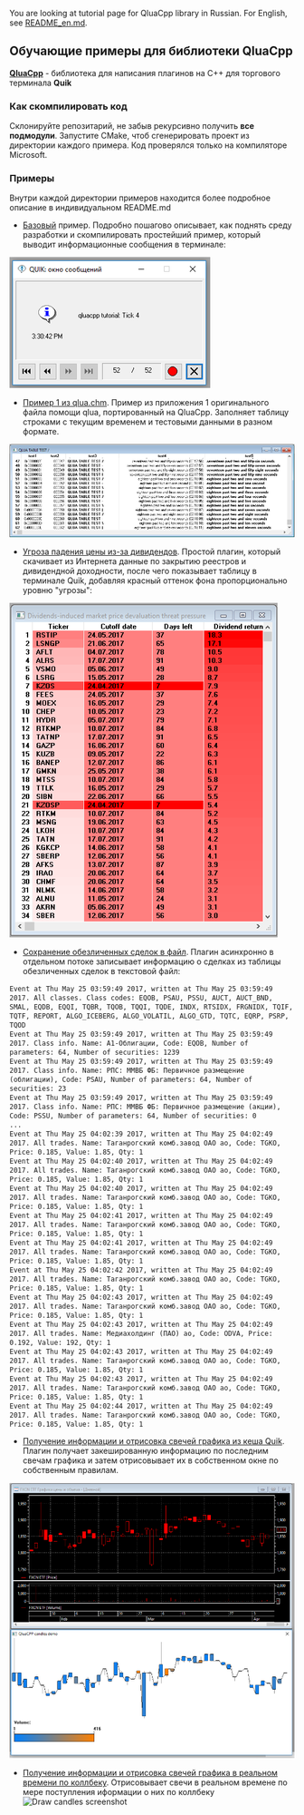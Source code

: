 You are looking at tutorial page for QluaCpp library in Russian. For English, see [README_en.md](README_en.md).

## Обучающие примеры для библиотеки QluaCpp ##

[**QluaCpp**](https://github.com/elelel/qluacpp) - библиотека для написания плагинов на C++ для торгового терминала **Quik**

### Как скомпилировать код ###
Склонируйте репозитарий, не забыв рекурсивно получить **все подмодули**.
Запустите CMake, чтоб сгенерировать проект из директории каждого примера. 
Код проверялся только на компиляторе Microsoft.

### Примеры ###

Внутри каждой директории примеров находится более подробное описание в индивидуальном README.md

 - [Базовый](basic_tutorial) пример. Подробно пошагово описывает, как поднять среду разработки и скомпилировать простейший пример, который выводит информационные сообщения в терминале:
 
 ![Информационное сообщение с тиком](basic_tutorial/doc/message_screenshot.png)
 
 - [Пример 1 из qlua.chm](qlua_chm_ex1). Пример из приложения 1 оригинального файла помощи qlua, портированный на QluaCpp. Заполняет таблицу строками с текущим временем и тестовыми данными в разном формате.
 
 ![Пример отображения таблицы скрипта из приложения 1 qlua.chm](qlua_chm_ex1/doc/qlua_chm_ex1.png)

 - [Угроза падения цены из-за дивидендов](dividend_threat). Простой плагин, который скачивает из Интернета данные по закрытию реестров и дивидендной доходности, после чего показывает таблицу в терминале Quik, добавляя красный оттенок фона пропорционально уровню "угрозы":

 ![Dividend threat screenshot](dividend_threat/doc/table_screenshot.png)

- [Сохранение обезличенных сделок в файл](log_all_trades). Плагин асинхронно в отдельном потоке записывает информацию о сделках из таблицы обезличенных сделок в текстовой файл:

```
Event at Thu May 25 03:59:49 2017, written at Thu May 25 03:59:49 2017. All classes. Class codes: EQOB, PSAU, PSSU, AUCT, AUCT_BND, SMAL, EQDB, EQQI, TQBR, TQOB, TQQI, TQDE, INDX, RTSIDX, FRGNIDX, TQIF, TQTF, REPORT, ALGO_ICEBERG, ALGO_VOLATIL, ALGO_GTD, TQTC, EQRP, PSRP, TQOD
Event at Thu May 25 03:59:49 2017, written at Thu May 25 03:59:49 2017. Class info. Name: А1-Облигации, Code: EQOB, Number of parameters: 64, Number of securities: 1239
Event at Thu May 25 03:59:49 2017, written at Thu May 25 03:59:49 2017. Class info. Name: РПС: ММВБ ФБ: Первичное размещение (облигации), Code: PSAU, Number of parameters: 64, Number of securities: 23
Event at Thu May 25 03:59:49 2017, written at Thu May 25 03:59:49 2017. Class info. Name: РПС: ММВБ ФБ: Первичное размещение (акции), Code: PSSU, Number of parameters: 64, Number of securities: 0
...
Event at Thu May 25 04:02:39 2017, written at Thu May 25 04:02:49 2017. All trades. Name: Таганрогский комб.завод ОАО ао, Code: TGKO, Price: 0.185, Value: 1.85, Qty: 1
Event at Thu May 25 04:02:40 2017, written at Thu May 25 04:02:49 2017. All trades. Name: Таганрогский комб.завод ОАО ао, Code: TGKO, Price: 0.185, Value: 1.85, Qty: 1
Event at Thu May 25 04:02:40 2017, written at Thu May 25 04:02:49 2017. All trades. Name: Таганрогский комб.завод ОАО ао, Code: TGKO, Price: 0.185, Value: 1.85, Qty: 1
Event at Thu May 25 04:02:41 2017, written at Thu May 25 04:02:49 2017. All trades. Name: Таганрогский комб.завод ОАО ао, Code: TGKO, Price: 0.185, Value: 1.85, Qty: 1
Event at Thu May 25 04:02:41 2017, written at Thu May 25 04:02:49 2017. All trades. Name: Таганрогский комб.завод ОАО ао, Code: TGKO, Price: 0.185, Value: 1.85, Qty: 1
Event at Thu May 25 04:02:42 2017, written at Thu May 25 04:02:49 2017. All trades. Name: Таганрогский комб.завод ОАО ао, Code: TGKO, Price: 0.185, Value: 1.85, Qty: 1
Event at Thu May 25 04:02:43 2017, written at Thu May 25 04:02:49 2017. All trades. Name: Таганрогский комб.завод ОАО ао, Code: TGKO, Price: 0.185, Value: 1.85, Qty: 1
Event at Thu May 25 04:02:43 2017, written at Thu May 25 04:02:49 2017. All trades. Name: Медиахолдинг (ПАО) ао, Code: ODVA, Price: 0.192, Value: 192, Qty: 1
Event at Thu May 25 04:02:43 2017, written at Thu May 25 04:02:49 2017. All trades. Name: Таганрогский комб.завод ОАО ао, Code: TGKO, Price: 0.185, Value: 1.85, Qty: 1
Event at Thu May 25 04:02:43 2017, written at Thu May 25 04:02:49 2017. All trades. Name: Таганрогский комб.завод ОАО ао, Code: TGKO, Price: 0.185, Value: 1.85, Qty: 1
Event at Thu May 25 04:02:44 2017, written at Thu May 25 04:02:49 2017. All trades. Name: Таганрогский комб.завод ОАО ао, Code: TGKO, Price: 0.185, Value: 1.85, Qty: 1
```

- [Получение информации и отрисовка свечей графика из кеша Quik](draw_candles). Плагин получает закешированную информацию по последним свечам графика и затем отрисовывает их в собственном окне по собственным правилам.

![Draw candles screenshot](draw_candles/doc/screenshot.png)

- [Получение информации и отрисовка свечей графика в реальном времени по коллбеку](draw_candles_rt). Отрисовывает свечи в реальном времене по мере  поступления иформации о них по коллбеку
![Draw candles screenshot](draw_candles/doc/screencast.gif)
